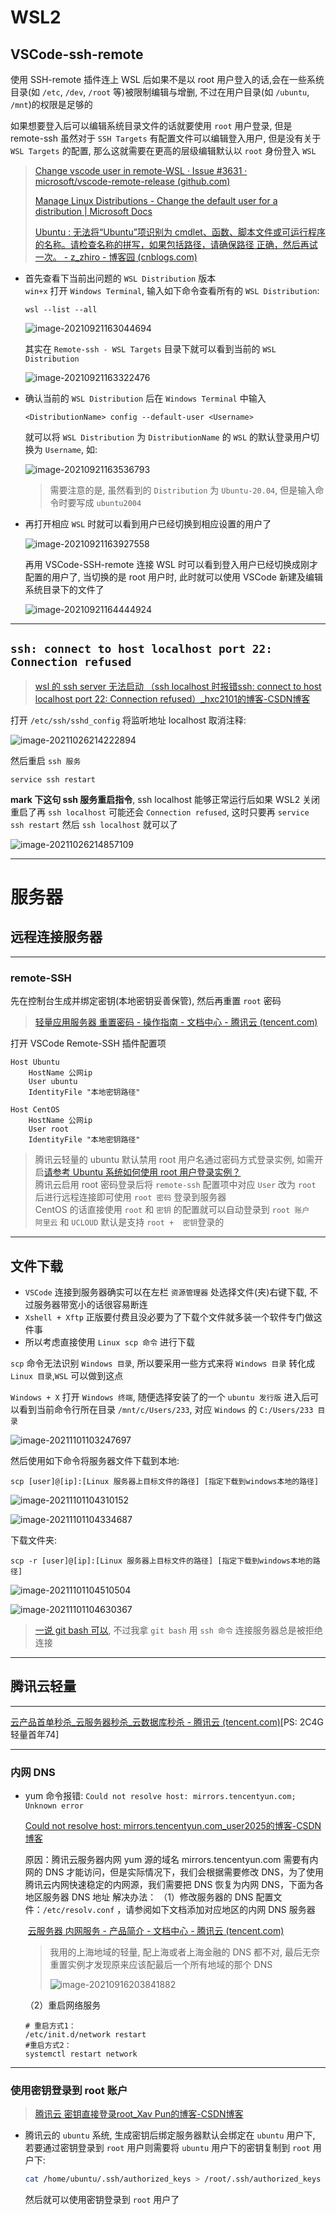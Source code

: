 # WSL2

## VSCode-ssh-remote

使用 SSH-remote 插件连上 WSL 后如果不是以 root 用户登入的话,会在一些系统目录(如 `/etc`, `/dev`, `/root` 等)被限制编辑与增删, 不过在用户目录(如 `/ubuntu`, `/mnt`)的权限是足够的

如果想要登入后可以编辑系统目录文件的话就要使用 `root` 用户登录, 但是 remote-ssh 虽然对于 `SSH Targets` 有配置文件可以编辑登入用户, 但是没有关于 `WSL Targets` 的配置, 那么这就需要在更高的层级编辑默认以 `root` 身份登入 `WSL`

> [Change vscode user in remote-WSL · Issue #3631 · microsoft/vscode-remote-release (github.com)](https://github.com/microsoft/vscode-remote-release/issues/3631)  
> 
> [Manage Linux Distributions - Change the default user for a distribution | Microsoft Docs](https://docs.microsoft.com/en-us/windows/wsl/wsl-config#change-the-default-user-for-a-distribution)  
>   
> [Ubuntu : 无法将“Ubuntu”项识别为 cmdlet、函数、脚本文件或可运行程序的名称。请检查名称的拼写，如果包括路径，请确保路径 正确，然后再试一次。 - z_zhiro - 博客园 (cnblogs.com)](https://www.cnblogs.com/Hiro666/p/14119763.html)

- 首先查看下当前出问题的 `WSL Distribution` 版本    
  `win+x` 打开 `Windows Terminal`, 输入如下命令查看所有的 `WSL Distribution`:
  ```shell
  wsl --list --all
  ```
  
  ![image-20210921163044694](http://cdn.ayusummer233.top/img/202109211630793.png)
  
  其实在 `Remote-ssh - WSL Targets` 目录下就可以看到当前的 `WSL Distribution`
  
  ![image-20210921163322476](http://cdn.ayusummer233.top/img/202109211633562.png)
  
- 确认当前的 `WSL Distribution` 后在 `Windows Terminal` 中输入

  ```shell
  <DistributionName> config --default-user <Username>
  ```

  就可以将 `WSL Distribution` 为 `DistributionName` 的 `WSL` 的默认登录用户切换为 `Username`, 如:

  ![image-20210921163536793](http://cdn.ayusummer233.top/img/202109211635853.png)

  > 需要注意的是, 虽然看到的 `Distribution` 为 `Ubuntu-20.04`, 但是输入命令时要写成 `ubuntu2004`

- 再打开相应 `WSL` 时就可以看到用户已经切换到相应设置的用户了

  ![image-20210921163927558](http://cdn.ayusummer233.top/img/202109211639773.png)
  
  再用 VSCode-SSH-remote 连接 WSL 时可以看到登入用户已经切换成刚才配置的用户了, 当切换的是 root 用户时, 此时就可以使用 VSCode 新建及编辑系统目录下的文件了
  
  ![image-20210921164444924](http://cdn.ayusummer233.top/img/202109211644088.png)

---

## `ssh: connect to host localhost port 22: Connection refused`

> [wsl 的 ssh server 无法启动 （ssh localhost 时报错ssh: connect to host localhost port 22: Connection refused）_hxc2101的博客-CSDN博客](https://blog.csdn.net/hxc2101/article/details/113617870)

打开 `/etc/ssh/sshd_config` 将监听地址 localhost 取消注释:

![image-20211026214222894](http://cdn.ayusummer233.top/img/202110262142078.png)

 然后重启 `ssh 服务` 

```shell
service ssh restart
```

**mark 下这句 ssh 服务重启指令**, ssh localhost 能够正常运行后如果 WSL2 关闭重启了再 `ssh localhost` 可能还会 `Connection refused`, 这时只要再 `service ssh restart` 然后 `ssh localhost` 就可以了

![image-20211026214857109](http://cdn.ayusummer233.top/img/202110262148965.png)

---

# 服务器

## 远程连接服务器

---

### remote-SSH

先在控制台生成并绑定密钥(本地密钥妥善保管), 然后再重置 `root` 密码

> [轻量应用服务器 重置密码 - 操作指南 - 文档中心 - 腾讯云 (tencent.com)](https://cloud.tencent.com/document/product/1207/44575)

打开 VSCode Remote-SSH 插件配置项

```shell
Host Ubuntu
    HostName 公网ip
    User ubuntu
    IdentityFile "本地密钥路径"

Host CentOS
    HostName 公网ip
    User root
    IdentityFile "本地密钥路径"
```

> 腾讯云轻量的 ubuntu 默认禁用 root 用户名通过密码方式登录实例, 如需开启[请参考 Ubuntu 系统如何使用 root 用户登录实例？](https://cloud.tencent.com/document/product/1207/44569#ubuntu-.E7.B3.BB.E7.BB.9F.E5.A6.82.E4.BD.95.E4.BD.BF.E7.94.A8-root-.E7.94.A8.E6.88.B7.E7.99.BB.E5.BD.95.E5.AE.9E.E4.BE.8B.EF.BC.9F)  
> 腾讯云启用 root 密码登录后将 `remote-ssh` 配置项中对应 `User` 改为 `root` 后进行远程连接即可使用 `root 密码` 登录到服务器  
> CentOS 的话直接使用 `root` 和 `密钥` 的配置就可以自动登录到 `root 账户`   
> `阿里云` 和 `UCLOUD` 默认是支持 `root +  密钥`登录的

---

## 文件下载

- `VSCode` 连接到服务器确实可以在左栏 `资源管理器` 处选择文件(夹)右键下载, 不过服务器带宽小的话很容易断连
- `Xshell + Xftp` 正版要付费且没必要为了下载个文件就多装一个软件专门做这件事
- 所以考虑直接使用 `Linux scp 命令` 进行下载

`scp` 命令无法识别 `Windows 目录`, 所以要采用一些方式来将 `Windows 目录` 转化成 `Linux 目录`,`WSL` 可以做到这点

`Windows + X` 打开 `Windows 终端`, 随便选择安装了的一个 `ubuntu 发行版` 进入后可以看到当前命令行所在目录 `/mnt/c/Users/233`, 对应 `Windows` 的  `C:/Users/233 目录`

![image-20211101103247697](http://cdn.ayusummer233.top/img/202111011032910.png)

 然后使用如下命令将服务器文件下载到本地:

```shell
scp [user]@[ip]:[Linux 服务器上目标文件的路径] [指定下载到windows本地的路径]
```

![image-20211101104310152](http://cdn.ayusummer233.top/img/202111011043258.png)

![image-20211101104334687](http://cdn.ayusummer233.top/img/202111011043774.png)

下载文件夹:

```shell
scp -r [user]@[ip]:[Linux 服务器上目标文件的路径] [指定下载到windows本地的路径]
```

![image-20211101104510504](http://cdn.ayusummer233.top/img/202111011045617.png)

![image-20211101104630367](http://cdn.ayusummer233.top/img/202111011046461.png)

> [一说 git bash 可以](https://blog.csdn.net/fakerswe/article/details/103178542), 不过我拿 `git bash` 用 `ssh 命令` 连接服务器总是被拒绝连接

---

## 腾讯云轻量

---

[云产品首单秒杀_云服务器秒杀_云数据库秒杀 - 腾讯云 (tencent.com)](https://cloud.tencent.com/act/new?from=14615)[PS: 2C4G轻量首年74]

---

### 内网 DNS

- yum 命令报错: `Could not resolve host: mirrors.tencentyun.com; Unknown error`

  [Could not resolve host: mirrors.tencentyun.com_user2025的博客-CSDN博客](https://blog.csdn.net/user2025/article/details/107733068)

  原因：腾讯云服务器内网 yum 源的域名 mirrors.tencentyun.com 需要有内网的 DNS 才能访问，但是实际情况下，我们会根据需要修改 DNS，为了使用腾讯云内网快速稳定的内网源，我们需要把 DNS 恢复为内网 DNS，下面为各地区服务器 DNS 地址
  解决办法：
  （1）修改服务器的 DNS 配置文件：`/etc/resolv.conf` ，请参阅如下文档添加对应地区的内网 DNS 服务器

  ​          [云服务器 内网服务 - 产品简介 - 文档中心 - 腾讯云 (tencent.com)](https://cloud.tencent.com/document/product/213/5225)
  
  > 我用的上海地域的轻量, 配上海或者上海金融的 DNS 都不对, 最后无奈重置实例才发现原来应该配最后一个所有地域的那个 DNS
  >
  > ![image-20210916203841882](http://cdn.ayusummer233.top/img/202109162038974.png)
  
  （2）重启网络服务
  
  ```shell
  # 重启方式1：
  /etc/init.d/network restart
  #重启方式2：
  systemctl restart network

---
### 使用密钥登录到 root 账户
> [腾讯云 密钥直接登录root_Xav Pun的博客-CSDN博客](https://blog.csdn.net/weixin_39591031/article/details/118700963)

- 腾讯云的 `ubuntu` 系统, 生成密钥后绑定服务器默认会绑定在 `ubuntu` 用户下, 若要通过密钥登录到 `root` 用户则需要将 `ubuntu` 用户下的密钥复制到 `root` 用户下:
  ```sh
  cat /home/ubuntu/.ssh/authorized_keys > /root/.ssh/authorized_keys
  ```  
  然后就可以使用密钥登录到 `root` 用户了